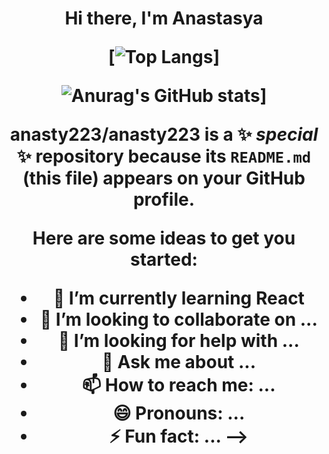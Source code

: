 <h1 align="center">Hi there, I'm Anastasya 
  
  [![Top Langs](https://github-readme-stats.vercel.app/api/top-langs/?username=anasty223)]
  
  ![Anurag's GitHub stats](https://github-readme-stats.vercel.app/api?username=anasty223)]
  
  
**anasty223/anasty223** is a ✨ _special_ ✨ repository because its `README.md` (this file) appears on your GitHub profile.

Here are some ideas to get you started:


- 🌱 I’m currently learning React
- 👯 I’m looking to collaborate on ...
- 🤔 I’m looking for help with ...
- 💬 Ask me about ...
- 📫 How to reach me: ...
- 😄 Pronouns: ...
- ⚡ Fun fact: ...
-->
